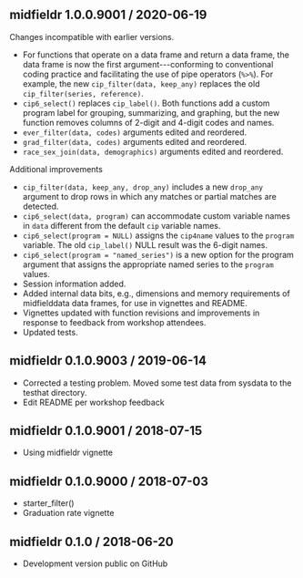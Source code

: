 



## midfieldr 1.0.0.9001 / 2020-06-19

Changes incompatible with earlier versions. 

- For functions that operate on a data frame and return a data frame, the data frame is now the first argument---conforming to conventional coding practice and facilitating the use of pipe operators (`%>%`). For example, the new `cip_filter(data, keep_any)` replaces the old `cip_filter(series, reference)`.  
- `cip6_select()` replaces `cip_label()`. Both functions add a custom program label for grouping, summarizing, and graphing, but the new function removes columns of 2-digit and 4-digit codes and names. 
- `ever_filter(data, codes)` arguments edited and reordered. 
- `grad_filter(data, codes)` arguments edited and reordered.  
- `race_sex_join(data, demographics)` arguments edited and reordered.  

Additional improvements 

- `cip_filter(data, keep_any, drop_any)` includes a new `drop_any` argument to  drop rows in which any matches or partial matches are detected.
- `cip6_select(data, program)` can accommodate custom variable names in `data` different from the default `cip` variable names. 
- `cip6_select(program = NULL)` assigns the `cip4name` values to the `program` variable. The old `cip_label()` NULL result was the 6-digit names. 
- `cip6_select(program = "named_series")` is a new option for the program argument that assigns the appropriate named series to the `program` values. 
- Session information added.   
- Added internal data bits, e.g., dimensions and memory requirements of midfielddata data frames, for use in vignettes and README. 
- Vignettes updated with function revisions and improvements in response to feedback from workshop attendees. 
- Updated tests.





## midfieldr 0.1.0.9003 / 2019-06-14

- Corrected a testing problem. Moved some test data from sysdata to the testhat directory. 
- Edit README per workshop feedback 


## midfieldr 0.1.0.9001 / 2018-07-15

- Using midfieldr vignette 


## midfieldr 0.1.0.9000 / 2018-07-03

- starter_filter() 
- Graduation rate vignette


## midfieldr 0.1.0 / 2018-06-20

- Development version public on GitHub
  
<!-- major.minor.patch.dev -->
<!-- MAJOR version when you make incompatible API changes ->
<!-- MINOR version add functionality in a backwards-compatible manner ->
<!-- PATCH version backwards-compatible bug fixes ->

<!-- ### New features -->

<!-- ### Minor improvements -->

<!-- ### Bug fixes -->

<!-- ### Deprecated -->

<!-- ### Defunct -->
